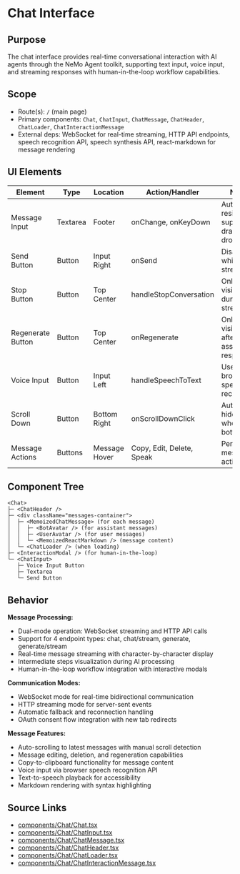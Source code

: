# Chat Interface

## Purpose
The chat interface provides real-time conversational interaction with AI agents through the NeMo Agent toolkit, supporting text input, voice input, and streaming responses with human-in-the-loop workflow capabilities.

## Scope
- Route(s): `/` (main page)
- Primary components: `Chat`, `ChatInput`, `ChatMessage`, `ChatHeader`, `ChatLoader`, `ChatInteractionMessage`
- External deps: WebSocket for real-time streaming, HTTP API endpoints, speech recognition API, speech synthesis API, react-markdown for message rendering

## UI Elements

| Element | Type | Location | Action/Handler | Notes |
|--------|------|----------|----------------|-------|
| Message Input | Textarea | Footer | onChange, onKeyDown | Auto-resizing, supports drag & drop |
| Send Button | Button | Input Right | onSend | Disabled while streaming |
| Stop Button | Button | Top Center | handleStopConversation | Only visible during streaming |
| Regenerate Button | Button | Top Center | onRegenerate | Only visible after assistant response |
| Voice Input | Button | Input Left | handleSpeechToText | Uses browser speech recognition |
| Scroll Down | Button | Bottom Right | onScrollDownClick | Auto-hides when at bottom |
| Message Actions | Buttons | Message Hover | Copy, Edit, Delete, Speak | Per-message actions |

## Component Tree
```
<Chat>
├─ <ChatHeader />
├─ <div className="messages-container">
│  ├─ <MemoizedChatMessage> (for each message)
│  │  ├─ <BotAvatar /> (for assistant messages)
│  │  ├─ <UserAvatar /> (for user messages)
│  │  └─ <MemoizedReactMarkdown /> (message content)
│  └─ <ChatLoader /> (when loading)
├─ <InteractionModal /> (for human-in-the-loop)
└─ <ChatInput>
   ├─ Voice Input Button
   ├─ Textarea
   └─ Send Button
```

## Behavior

**Message Processing:**
- Dual-mode operation: WebSocket streaming and HTTP API calls
- Support for 4 endpoint types: chat, chat/stream, generate, generate/stream
- Real-time message streaming with character-by-character display
- Intermediate steps visualization during AI processing
- Human-in-the-loop workflow integration with interactive modals

**Communication Modes:**
- WebSocket mode for real-time bidirectional communication
- HTTP streaming mode for server-sent events
- Automatic fallback and reconnection handling
- OAuth consent flow integration with new tab redirects

**Message Features:**
- Auto-scrolling to latest messages with manual scroll detection
- Message editing, deletion, and regeneration capabilities
- Copy-to-clipboard functionality for message content
- Voice input via browser speech recognition API
- Text-to-speech playback for accessibility
- Markdown rendering with syntax highlighting

## Source Links
- [components/Chat/Chat.tsx](../../../components/Chat/Chat.tsx)
- [components/Chat/ChatInput.tsx](../../../components/Chat/ChatInput.tsx)
- [components/Chat/ChatMessage.tsx](../../../components/Chat/ChatMessage.tsx)
- [components/Chat/ChatHeader.tsx](../../../components/Chat/ChatHeader.tsx)
- [components/Chat/ChatLoader.tsx](../../../components/Chat/ChatLoader.tsx)
- [components/Chat/ChatInteractionMessage.tsx](../../../components/Chat/ChatInteractionMessage.tsx)